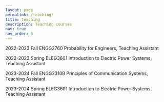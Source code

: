 ```yaml
---
layout: page
permalink: /teaching/
title: teaching
description: Teaching courses
nav: true
nav_order: 6
---
```


2022-2023 Fall     ENGG2760 Probability for Engineers, Teaching Assistant

2022-2023 Spring   ELEG3601 Introduction to Electric Power Systems, Teaching Assistant

2023-2024 Fall     ENGG2310B Principles of Communication Systems, Teaching Assistant

2023-2024 Spring   ELEG3601 Introduction to Electric Power Systems, Teaching Assistant
